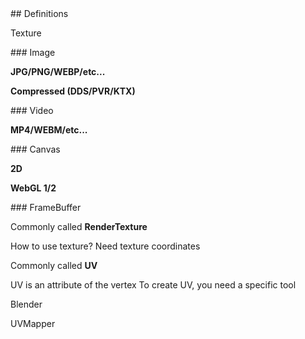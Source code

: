 <slide data-background-opacity="0.5" data-background="./assets/definitions/16.png">
  ## Definitions

  Texture
</slide>

<slide data-background-opacity="0.5" data-background="./assets/definitions/16.png">
### Image

**JPG/PNG/WEBP/etc...** <!-- .element: class="fragment fade-up" -->

**Compressed (DDS/PVR/KTX)** <!-- .element: class="fragment fade-up" -->
</slide>

<slide data-background-opacity="0.5" data-background="./assets/definitions/16.png">
### Video

**MP4/WEBM/etc...** <!-- .element: class="fragment fade-up" -->
</slide>

<slide data-background-opacity="0.5" data-background="./assets/definitions/16.png">
### Canvas

**2D** <!-- .element: class="fragment fade-up" -->

**WebGL 1/2** <!-- .element: class="fragment fade-up" -->
</slide>

<slide data-background-opacity="0.75" data-background-video="./assets/rendered/rtt.mp4" data-background-video-loop="true" data-background-video-muted="true">
### FrameBuffer

<span>Commonly called **RenderTexture**</span> <!-- .element: class="fragment fade-up" -->
</slide>

<slide>
How to use texture?
</slide>

<slide>
Need texture coordinates

<span>Commonly called **UV**</span> <!-- .element: class="fragment fade-up" -->
</slide>

<slide>
UV is an attribute of the vertex
</slide>

<slide>
To create UV, you need a specific tool

Blender <!-- .element: class="fragment fade-up" -->

UVMapper <!-- .element: class="fragment fade-up" -->
</slide>